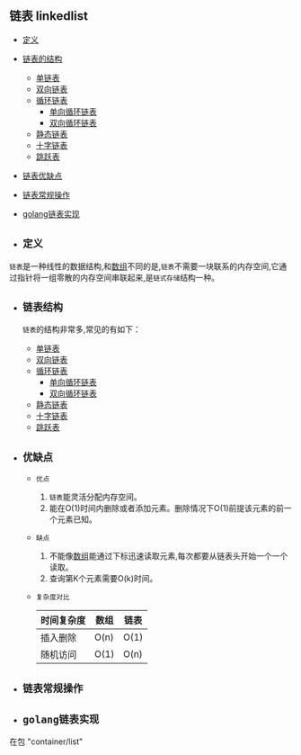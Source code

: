 ## 链表 linkedlist

- [定义](#1)
- [链表的结构](#2)  
    - [单链表](./single_linkedlist)
    - [双向链表](./double_linkedlist)
    - [循环链表](./circular_linkedlist)
        - [单向循环链表](./circular_linkedlist/single_circular_linkedlist)
        - [双向循环链表](./circular_linkedlist/double_circular_linkedlist)
    - [静态链表](./static_linkedlist)
    - [十字链表](./orthogonal_list)
    - [跳跃表](./skip_list)
- [链表优缺点](#3)
- [链表常规操作](#4)
- [golang链表实现](#5)



- ## <i id="1"></i>**`定义`**  
`链表`是一种线性的数据结构,和[数组](../array)不同的是,`链表`不需要一块联系的内存空间,它通过指针将一组零散的内存空间串联起来,是`链式存储`结构一种。

- ## <i id="2"></i>**`链表结构`**  
    `链表`的结构非常多,常见的有如下：</br>  
    
    - [单链表](./single_linkedlist)
    - [双向链表](./double_linkedlist)
    - [循环链表](./circular_linkedlist)
        - [单向循环链表](./circular_linkedlist/single_circular_linkedlist)
        - [双向循环链表](./circular_linkedlist/double_circular_linkedlist)
    - [静态链表](./static_linkedlist)
    - [十字链表](./orthogonal_list)
    - [跳跃表](./skip_list)


- ## <i id="3"></i>**`优缺点`**  
    - `优点`  
        1. `链表`能灵活分配内存空间。</br>
        2. 能在O(1)时间内删除或者添加元素。删除情况下O(1)前提该元素的前一个元素已知。 </br>

    - `缺点`  
        1. 不能像[数组](../array)能通过下标迅速读取元素,每次都要从链表头开始一个一个读取。</br> 
        2. 查询第K个元素需要O(k)时间。</br>

    - `复杂度对比` 

        时间复杂度 | 数组 | 链表   
        ---- | ---- | ----   
        插入删除| O(n) | O(1)  
        随机访问| O(1) | O(n)  


- ## <i id="4"></i>**`链表常规操作`** 


- ## <i id="5"></i>**`golang链表实现`**  
在包 "container/list"

